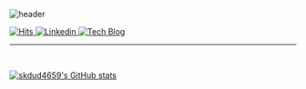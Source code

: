 ![header](https://capsule-render.vercel.app/api?type=slice&color=auto&height=100&section=header&text=Ryan%20JH%20Song&animation=fadeIn&fontSize=40)

<a  href="https://hits.seeyoufarm.com"  target="_blank">  
  <img  alt="Hits"  src="https://hits.seeyoufarm.com/api/count/incr/badge.svg?url=https%3A%2F%2Fgithub.com%2FjihyungSong&count_bg=%2346D1A7&title_bg=%23555555&icon=&icon_color=%23E7E7E7&title=hits&edge_flat=false"  />
<a  href="https://www.linkedin.com/in/jihyung-song-7859a840/"  target="_blank">  
  <img  alt="Linkedin"  src="https://img.shields.io/badge/-LinkedIn-blue?style=flat-square&logo=Linkedin&logoColor=white&link=https://www.linkedin.com/in/jihyung-song-7859a840/"  />
</a>
<a  href="http://bluese05.tistory.com/"  target="_blank">  
  <img  alt="Tech Blog"  src="https://img.shields.io/badge/-Tech%20blog-orange"  />
</a>

<br/>
<hr>
<br/>

[![skdud4659's GitHub stats](https://github-readme-stats.vercel.app/api?username=jihyungSong&&show_icons=true&theme=dracula)](https://github.com/skdud4659/github-readme-stats)
